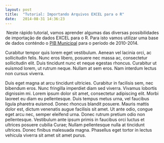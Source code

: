 ```yaml
---
layout: post
title:  "Tutorial: Importando Arquivos EXCEL para o R"
date:   2014-08-31 14:36:23
---
```


<span class="image featured"><img src="/images/pic03.jpg" alt=""></span>
Neste rápido tutorial, vamos aprender algumas das diversas possibilidades de importação de dados EXCEL para o R. Para isto vamos utilizar uma base de dados conténdo o [PIB Municipal](http://servicodados.ibge.gov.br/Download/Download.ashx?u=ftp.ibge.gov.br/Pib_Municipios/2014/base/base_de_dados_2010_2014_txt.zip) para o período de 2010-2014. 

Curabitur tempor quis lorem eget vestibulum. Aenean vel lacinia orci, ac sollicitudin felis. Nunc eros libero, posuere nec massa ac, consectetur sollicitudin elit. Duis tincidunt nunc et neque egestas rhoncus. Curabitur ut euismod lorem, ut rutrum neque. Nullam at sem eros. Nam interdum lectus non cursus viverra.

Duis eget magna at arcu tincidunt ultricies. Curabitur in facilisis sem, nec bibendum eros. Nunc fringilla imperdiet diam sed viverra. Vivamus lobortis dignissim mi. Lorem ipsum dolor sit amet, consectetur adipiscing elit. Morbi laoreet eu diam eu pellentesque. Duis tempus metus urna, vel faucibus ligula pharetra euismod. Donec rhoncus blandit posuere. Mauris mattis dolor est, dictum venenatis augue facilisis sit amet. Ut ante odio, congue eget arcu nec, semper eleifend urna. Donec rutrum pretium odio non pellentesque. Vestibulum ante ipsum primis in faucibus orci luctus et ultrices posuere cubilia Curae; Nullam pellentesque nulla at tincidunt ultrices. Donec finibus malesuada magna. Phasellus eget tortor in lectus vehicula viverra sit amet sit amet purus.
